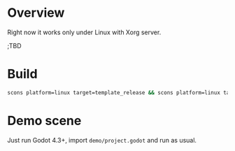 # Overview
Right now it works only under Linux with Xorg server.

;TBD

# Build
```sh
scons platform=linux target=template_release && scons platform=linux target=template_debug
```

# Demo scene
Just run Godot 4.3+, import `demo/project.godot` and run as usual.
